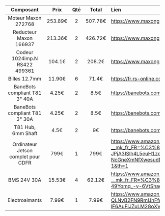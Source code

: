 |Composant|Prix|Qté|Total|Lien|
|:----:|:---:|:---:|:---:|:----|
|Moteur Maxon 272768|253.89€|2|507.78€|https://www.maxongroup.fr/maxon/view/catalog/|
|Reducteur Maxon 166937|213.36€|2|426.72€|https://www.maxongroup.fr/maxon/view/catalog/|
|Codeur 1024imp.N RS422 499361|104.1€|2|208.2€|https://www.maxongroup.fr/maxon/view/catalog/|
|Billes 12.7mm|11.90€|6|71.4€|https://fr.rs-online.com/web/p/billes-porteuses/2006385|
|BaneBots compliant T81 3" 40A|4.25€|2|8.5€|https://banebots.com/banebots-compliant-wheel-3-x-0-8-hub-mount-40a-orange/|
|BaneBots compliant T81 3" 30A|4.25€|2|8.5€|https://banebots.com/banebots-compliant-wheel-3-x-0-8-hub-mount-30a-green/|
|T81 Hub, 6mm Shaft|4.5€|2|9€|https://banebots.com/t81-hub-6mm-shaft/|
|Ordinateur Jetson complet pour CDFR|799€|1|799€|https://www.amazon.fr/Yahboom-Development-Microphone-Intelligence-Ubuntu20-04/dp/B0CDC8V25M/ref=sr_1_1?__mk_fr_FR=%C3%85M%C3%85%C5%BD%C3%95%C3%91&crid=2MMPI6ROE09QA&dib=eyJ2IjoiMSJ9.r36tlX5osV1ZbJhjq5HcspyfoMgOz8wBxo0i0t1p88FJaaOg02_s78EXuHQMm13zBtciLDK66k9dVqhQO98Err3DY25iFP9qdnKNW-TRSgDX_56CsXDbM-vnHEYAAvUDYRzpBpG2sVzSwFQMSCPYhhamCUaaZ-JPjA3ISlh4L5euH1zcB0AxmtQ_I0PhbBY9-NcGneXmNfXwesudDN8G1bZcPflmV1pbWGqZpGMEJn4nt26S6k4PX_rSXO82vPRtwQj_RX59Hcz8BLL_zX1AkseMyUmrFBm2szbTiUcf0Ow.lYybyZnb1AeLKKcIjFG7xtqVhsMIIUV9IoenxROFL5w&dib_tag=se&keywords=nvidia%2Bjetson%2Borion%2Bnx&qid=1727426016&sprefix=nvidia%2Bjetson%2Borin%2Bnx%2Caps%2C102&sr=8-1&th=1|
|BMS 24V 30A|15.53€|4|62.12€|https://www.amazon.fr/DALY-Batterie-protection-d%C3%A9quilibrage-batterie/dp/B09151BX18/ref=sr_1_9?__mk_fr_FR=%C3%85M%C3%85%C5%BD%C3%95%C3%91&crid=2T4IKFB4CMQSY&dib=eyJ2IjoiMSJ9.8P1vge5ijb3VfcnQudGepQYO5l7IEyKWToAaJ4CrrGQzZNl1w2X2D5mEli2xg8bu1kPsUH8w7MvzTW2y4AaxkDdfGc1Isw6f9BqKyDdAZQICz9rySsXpAoRt8VfEGLO4tLCQ2vwSyldn4wn5xLwGivU6ntp2SL6f5NDxzC_XOy36-49Yomq_-y-6VtShagw6c4MQ8SKu4M6M_ZmkQlA802UqeWDBFUg5PyguP9YfRBP2OJ1p3kTF1Xc6FSv-WzTITc2PImjbcH_zqJAdUJ89imEkIF3TvndAPVPkVi3KESU.iV7Xh8ivZHqt9jSqM9hMKI-vyCFBDGHLH7jON5qO1NM&dib_tag=se&keywords=7s+bms+LiPo&qid=1727699876&sprefix=7s+bms+lipo%2Caps%2C230&sr=8-9|
|Electroaimants|7.99€|1|7.99€|https://www.amazon.fr/Namvo-Lot-aimants-KK-P20-%C3%A9lectromagn%C3%A9tiques/dp/B08NYFX8BV/ref=sr_1_7?__mk_fr_FR=%C3%85M%C3%85%C5%BD%C3%95%C3%91&crid=2NSZZL02C8D78&dib=eyJ2IjoiMSJ9.5my9mpYyd0TOkYi-Qs16JH3ppyq_EMglw5Tqosw_JI_aoclNsSd0xDE2Yb0aY9EuE-QLNvB2FN9RmUhFfqKjNSQwIM7WoQz-OFJTmRJ6kXfl30tUUY-hlzWR_8CiSv7VBGKBx6_qQBM6QoBjzgp6--WKq8112IvPgmkTymtv8u9VElr0hdNrZoteIoujAaa9iOMGMqhlbks-2DGnJ-50HgJWkXkJLHuC-JF4iqKarnDYDSJnvKBbX7hfUJncruXa8Nt9hSatC52uUdgmOZDfkj5qEqySGfG4lR98nk3mmdw.897IT0K4AkaAw4i2ySv5-lF6AuFiJZuLM28oXVHgvr4&dib_tag=se&keywords=electro+aimant&qid=1727722006&sprefix=electro%2Caps%2C87&sr=8-7|
